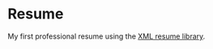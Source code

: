 Resume
======

My first professional resume using the [XML resume library](http://sourceforge.net/projects/xmlresume/).
